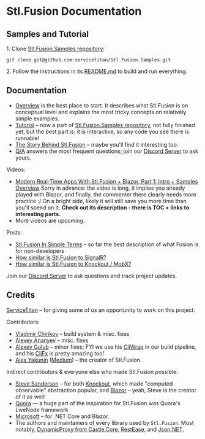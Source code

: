 # Stl.Fusion Documentation

## Samples and Tutorial

1\. Clone [Stl.Fusion.Samples repository](https://github.com/servicetitan/Stl.Fusion.Samples):
```
git clone git@github.com:servicetitan/Stl.Fusion.Samples.git
```

2\. Follow the instructions in its
[README.md](https://github.com/servicetitan/Stl.Fusion.Samples/blob/master/README.md)
to build and run everything.

## Documentation

* [Overview](Overview.md) is the best place to start. 
  It describes what Stl.Fusion is on conceptual level
  and explains the most tricky concepts on relatively simple
  examples.
* [Tutorial](https://github.com/servicetitan/Stl.Fusion.Samples/blob/master/docs/tutorial/README.md) &ndash; 
  now a part of [Stl.Fusion.Samples repository](https://github.com/servicetitan/Stl.Fusion.Samples),
  not fully finished yet, but the best part is: it is interactive, so any code you see
  there is runnable!
* [The Story Behind Stl.Fusion](Story.md) &ndash; maybe you'll find
  it interesting too.
* [Q/A](QA.md) answers the most frequent questions; 
  join our [Discord Server](https://discord.gg/EKEwv6d) to ask yours.

Videos:
* [Modern Real-Time Apps With Stl.Fusion + Blazor, Part 1: Intro + Samples Overview](https://youtu.be/jYVe5yd0xuQ)
  Sorry in advance: the video is long, it implies you already played with Blazor, 
  and finally, the commenter there clearly needs more practice :/ 
  On a bright side, likely it will still save you more time than 
  you'll spend on it.
  **Check out its description - there is TOC + links to interesting parts.**
* More videos are upcoming.

Posts:
* [Stl.Fusion In Simple Terms](https://medium.com/@alexyakunin/stl-fusion-in-simple-terms-65b1975967ab?source=friends_link&sk=04e73e75a52768cf7c3330744a9b1e38) &ndash;
  so far the best description of what Fusion is for non-developers
* [How similar is Stl.Fusion to SignalR?](https://medium.com/@alexyakunin/how-similar-is-stl-fusion-to-signalr-e751c14b70c3?source=friends_link&sk=241d5293494e352f3db338d93c352249)
* [How similar is Stl.Fusion to Knockout / MobX?](https://medium.com/@alexyakunin/how-similar-is-stl-fusion-to-knockout-mobx-fcebd0bef5d5?source=friends_link&sk=a808f7c46c4d5613605f8ada732e790e)

Join our [Discord Server](https://discord.gg/EKEwv6d) 
to ask questions and track project updates.


## Credits

[ServiceTitan](https://www.servicetitan.com/) &ndash; for giving some of us
an opportunity to work on this project.

Contributors:
* [Vladimir Chirikov](https://github.com/vchirikov) &ndash; build system & misc. fixes
* [Alexey Ananyev](https://github.com/hypercodeplace) &ndash; misc. fixes
* [Alexey Golub](https://github.com/Tyrrrz) &ndash; minor fixes; FYI we use his 
  [CliWrap](https://github.com/Tyrrrz/CliWrap) in our build pipeline, and his
  [CliFx](https://github.com/Tyrrrz/CliFx) is pretty amazing too!
* [Alex Yakunin](https://github.com/alexyakunin) ([Medium](https://medium.com/@alexyakunin)) &ndash; 
  the creator of Stl.Fusion.

Indirect contributors & everyone else who made Stl.Fusion possible:
* [Steve Sanderson](http://blog.stevensanderson.com/) &ndash; 
  for both [Knockout](https://knockoutjs.com/), which made "computed observable" abstraction popular, 
  and [Blazor](https://dotnet.microsoft.com/apps/aspnet/web-apps/blazor) &ndash;
  yeah, Steve is the creator of it as well!
* [Quora](https://www.quora.com/) — a huge part of the inspiration for Stl.Fusion was Quora's LiveNode framework
* [Microsoft](microsoft.com) &ndash; for .NET Core and Blazor.
* The authors and maintainers of every library used by `Stl.Fusion`. Most notably,
  [DynamicProxy from Castle.Core](http://www.castleproject.org/projects/dynamicproxy/),
  [RestEase](https://github.com/canton7/RestEase), and 
  [Json.NET](https://www.newtonsoft.com/json).

